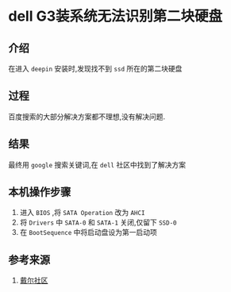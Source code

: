 # dell G3装系统无法识别第二块硬盘

## 介绍
在进入 `deepin` 安装时,发现找不到 `ssd` 所在的第二块硬盘

## 过程
百度搜索的大部分解决方案都不理想,没有解决问题.

## 结果
最终用 `google` 搜索关键词,在 `dell` 社区中找到了解决方案

## 本机操作步骤
1. 进入 `BIOS` ,将 `SATA Operation` 改为 `AHCI`
1. 将 `Drivers` 中 `SATA-0` 和 `SATA-1` 关闭,仅留下 `SSD-0`
1. 在 `BootSequence` 中将启动盘设为第一启动项

## 参考来源
1. [戴尔社区](https://www.dell.com/community/%E7%81%B5%E8%B6%8A%E7%AC%94%E8%AE%B0%E6%9C%AC/%E6%B8%B8%E5%8C%A3-7567-%E5%9B%BA%E6%80%81%E7%A1%AC%E7%9B%98%E4%B8%8D%E8%AF%86%E5%88%AB/td-p/6095627)